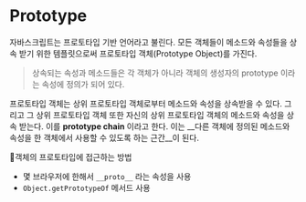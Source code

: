 # Prototype
자바스크립트는 프로토타입 기반 언어라고 불린다. 모든 객체들이 메소드와 속성들을 상속 받기 위한 템플릿으로써 프로토타입 객체(Prototype Object)를 가진다.

> 상속되는 속성과 메소드들은 각 객체가 아니라 객체의 생성자의 prototype 이라는 속성에 정의가 되어 있다.

프로토타입 객체는 상위 프로토타입 객체로부터 메소드와 속성을 상속받을 수 있다. 그리고 그 상위 프로토타입 객체 또한 자신의 상위 프로토타입 객체의 메소드와 속성을 상속 받는다. 이를 __prototype chain__ 이라고 한다.
이는 __다른 객체에 정의된 메소드와 속성을 한 객체에서 사용할 수 있도록 하는 근간__이 된다.

객체의 프로토타입에 접근하는 방법
- 몇 브라우저에 한해서 `__proto__` 라는 속성을 사용
- `Object.getPrototypeOf` 메서드 사용
